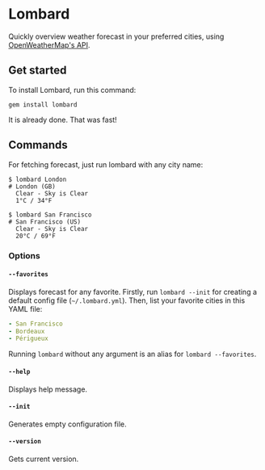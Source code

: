 # Lombard
Quickly overview weather forecast in your preferred cities, using [OpenWeatherMap's API](http://openweathermap.org/).

## Get started

To install Lombard, run this command:

```
gem install lombard
```

It is already done. That was fast!

## Commands

For fetching forecast, just run lombard with any city name:

```
$ lombard London
# London (GB)
  Clear - Sky is Clear
  1°C / 34°F

$ lombard San Francisco
# San Francisco (US)
  Clear - Sky is Clear
  20°C / 69°F
```

### Options

#### `--favorites`

Displays forecast for any favorite. Firstly, run `lombard --init` for creating a default config file (`~/.lombard.yml`). Then, list your favorite cities in this YAML file:

```yaml
- San Francisco
- Bordeaux
- Périgueux
```

Running `lombard` without any argument is an alias for `lombard --favorites`.

#### `--help`

Displays help message.

#### `--init`

Generates empty configuration file.

#### `--version`

Gets current version.
